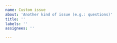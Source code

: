 ```yaml
---
name: Custom issue
about: 'Another kind of issue (e.g.: questions)'
title: ''
labels: ''
assignees: ''

---
```



